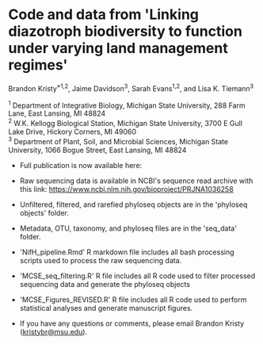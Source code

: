 # Code and data from 'Linking diazotroph biodiversity to function under varying land management regimes'

Brandon Kristy<sup>*1,2</sup>, Jaime Davidson<sup>3</sup>, Sarah Evans<sup>1,2</sup>, and Lisa K. Tiemann<sup>3</sup>

<sup>1</sup> Department of Integrative Biology, Michigan State University, 288 Farm Lane, East Lansing, MI 48824 <br />
<sup>2</sup> W.K. Kellogg Biological Station, Michigan State University, 3700 E Gull Lake Drive, Hickory Corners, MI 49060 <br />
<sup>3</sup> Department of Plant, Soil, and Microbial Sciences, Michigan State University, 1066 Bogue Street, East Lansing, MI 48824 <br />

* Full publication is now available here: 
* Raw sequencing data is available in NCBI's sequence read archive with this link: https://www.ncbi.nlm.nih.gov/bioproject/PRJNA1036258
* Unfiltered, filtered, and rarefied phyloseq objects are in the 'phyloseq objects'  folder.
* Metadata, OTU, taxonomy, and phyloseq files are in the 'seq_data' folder.
* 'NifH_pipeline.Rmd' R markdown file includes all bash processing scripts used to process the raw sequencing data.
* 'MCSE_seq_filtering.R' R file includes all R code used to filter processed sequencing data and generate the phyloseq objects
* 'MCSE_Figures_REVISED.R' R file includes all R code used to perform statistical analyses and generate manuscript figures. 


* If you have any questions or comments, please email Brandon Kristy (kristybr@msu.edu).


